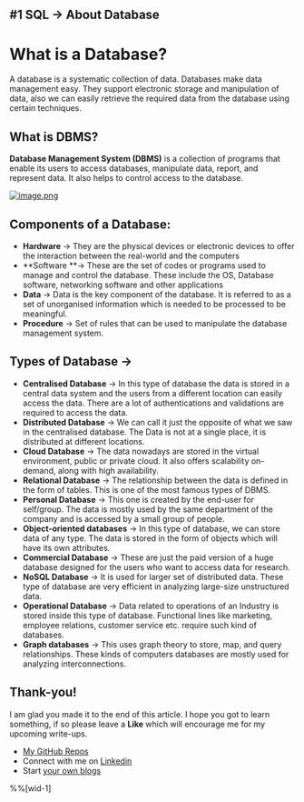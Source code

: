 ## #1 SQL -> About Database

# What is a Database?
A database is a systematic collection of data. Databases make data management easy. They support electronic storage and manipulation of data, also we can easily retrieve the required data from the database using certain techniques.


## What is DBMS?
**Database Management System (DBMS)** is a collection of programs that enable its users to access databases, manipulate data, report, and represent data. It also helps to control access to the database. 


 [![image.png](https://cdn.hashnode.com/res/hashnode/image/upload/v1613718096704/rPIEUS2r-.png)](https://unsplash.com/@tofi) 

## Components of a Database:
- **Hardware** -> They are the physical devices or electronic devices to offer the interaction between the real-world and the computers 
- **Software **-> These are the set of codes or programs used to manage and control the database. These include the OS, Database software, networking software and other applications 
- **Data** -> Data is the key component of the database. It is referred to as a set of unorganised information which is needed to be processed to be meaningful.
- **Procedure** -> Set of rules that can be used to manipulate the database management system. 

## Types of Database ->
- **Centralised Database** -> In this type of database the data is stored in a central data system and the users from a different location can easily access the data. There are a lot of authentications and validations are required to access the data.
- **Distributed Database** -> We can call it just the opposite of what we saw in the centralised database. The Data is not at a single place, it is distributed at different locations.
- **Cloud Database** -> The data nowadays are stored in the virtual environment, public or private cloud. It also offers scalability on-demand, along with high availability.
- **Relational Database** -> The relationship between the data is defined in the form of tables. This is one of the most famous types of DBMS.
- **Personal Database** -> This one is created by the end-user for self/group. The data is mostly used by the same department of the company and is accessed by a small group of people. 
- **Object-oriented databases** -> In this type of database, we can store data of any type. The data is stored in the form of objects which will have its own attributes.
- **Commercial Database** -> These are just the paid version of a huge database designed for the users who want to access data for research.
- **NoSQL Database** -> It is used for larger set of distributed data. These type of database are very efficient in analyzing large-size unstructured data.
- **Operational Database** -> Data related to operations of an Industry is stored inside this type of database. Functional lines like marketing, employee relations, customer service etc. require such kind of databases.
- **Graph databases** -> This uses graph theory to store, map, and query relationships. These kinds of computers databases are mostly used for analyzing interconnections. 


## Thank-you! 

I am glad you made it to the end of this article. I hope you got to learn something, if so please leave a **Like** which will encourage me for my upcoming write-ups. 


> 
- [My GitHub Repos](https://github.com/akxat)  
- Connect with me on  [Linkedin](https://www.linkedin.com/in/sharma-akshat/) 
- Start  [your own blogs ](https://hashnode.com/@AkshatSharma/joinme) 

%%[wid-1]
   